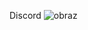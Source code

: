 Discord
![obraz](https://user-images.githubusercontent.com/91804630/212498322-fd15f55d-880d-4a70-9d17-225125d005d2.png)


